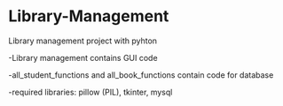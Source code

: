 # Library-Management
Library management project with pyhton

-Library management contains GUI code

-all_student_functions and all_book_functions contain code for database

-required libraries: pillow (PIL), tkinter, mysql
